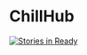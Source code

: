 # ChillHub

[![Stories in Ready](https://badge.waffle.io/firstbuild/ChillHub.png?label=ready&title=Ready)](https://waffle.io/firstbuild/ChillHub)
